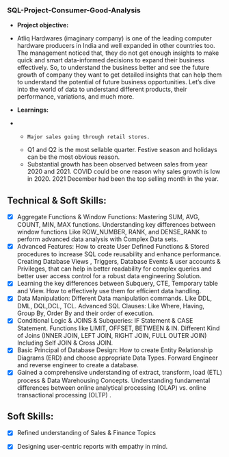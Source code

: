 ### SQL-Project-Consumer-Good-Analysis


- **Project objective:**

-  	Atliq Hardwares (imaginary company) is one of the leading computer hardware producers in India and well expanded in other countries too.
 	The management noticed that, they do not get enough insights to make quick and smart data-informed decisions to expand their business effectively.
 	So, to understand the business better and see the future growth of company they want to get detailed insights that can help them to understand the potential of future business opportunities. 
 	Let’s dive into the world of data to understand different products, their performance, variations, and much more.


- **Learnings:**
- 
  -  	Major sales going through retail stores.
  -   Q1 and Q2 is the most sellable quarter. Festive season and holidays can be the most obvious reason.
  -   Substantial growth has been observed between sales from year 2020 and 2021. COVID could be one reason why sales growth is low in 2020. 2021 December had  been the top selling month  in the year.


## Technical & Soft Skills:
- [x]	Aggregate Functions & Window Functions: Mastering SUM, AVG, COUNT, MIN, MAX functions. Understanding key differences between window functions Like  ROW_NUMBER, RANK, and DENSE_RANK to perform advanced data analysis with Complex Data sets.
- [x]	Advanced Features: How to create User Defined Functions & Stored procedures to increase SQL code reusability and enhance performance. Creating Database Views , Triggers, Database Events & user accounts & Privileges, that can help in better readability for complex queries and better user access control for a robust data engineering Solution.
- [x]	Learning the key differences between Subquery, CTE, Temporary table and View. How to effectively use them for efficient data handling.
- [x]	 Data Manipulation: Different Data manipulation commands. Like DDL, DML, DQL,DCL, TCL. Advanced SQL Clauses: Like Where, Having, Group By, Order By and their order of execution.
- [x]	Conditional Logic & JOINS & Subqueries: IF Statement & CASE Statement. Functions like LIMIT, OFFSET, BETWEEN & IN. Different Kind of Joins (INNER JOIN, LEFT JOIN, RIGHT JOIN, FULL OUTER JOIN) Including Self JOIN & Cross JOIN.
- [x]	Basic Principal of  Database Design: How to create Entity Relationship Diagrams (ERD) and choose appropriate Data Types. Forward Engineer and reverse engineer to create a database.
- [x]	Gained a comprehensive understanding of extract, transform, load (ETL) process & Data Warehousing Concepts. Understanding fundamental differences between online analytical processing (OLAP) vs. online transactional processing (OLTP) .

## Soft Skills:
- [x]	Refined understanding of Sales & Finance Topics
- [x]	Designing user-centric reports with empathy in mind.

